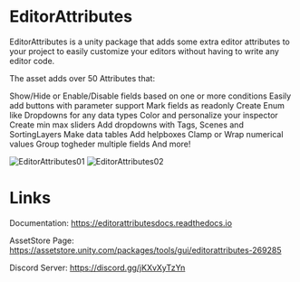 # EditorAttributes
EditorAttributes is a unity package that adds some extra editor attributes to your project to easily customize your editors without having to write any editor code.

The asset adds over 50 Attributes that:

Show/Hide or Enable/Disable fields based on one or more conditions
Easily add buttons with parameter support
Mark fields as readonly
Create Enum like Dropdowns for any data types
Color and personalize your inspector
Create min max sliders
Add dropdowns with Tags, Scenes and SortingLayers
Make data tables
Add helpboxes
Clamp or Wrap numerical values
Group togheder multiple fields
And more!

![EditorAttributes01](https://github.com/v0lt13/EditorAttributes/assets/83181883/17bffcbe-344b-44c8-ac9a-b5cadfda4525)
![EditorAttributes02](https://github.com/v0lt13/EditorAttributes/assets/83181883/7202b6e7-4249-4cbb-8125-4eea6757be36)

# Links
Documentation: https://editorattributesdocs.readthedocs.io

AssetStore Page: https://assetstore.unity.com/packages/tools/gui/editorattributes-269285

Discord Server: https://discord.gg/jKXvXyTzYn
